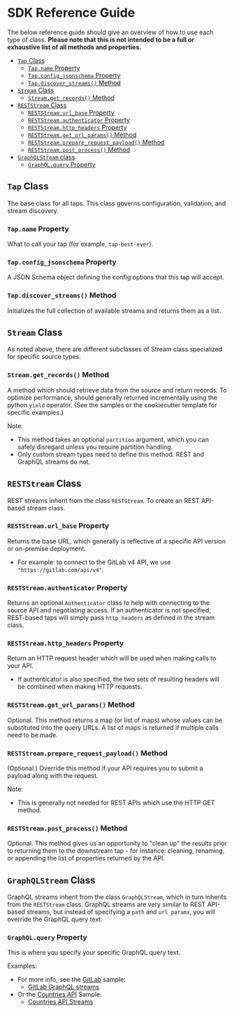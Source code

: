 # SDK Reference Guide

The below reference guide should give an overview of how to use each type of class. **Please note that this is not intended to be a full or exhaustive list of all methods and properties.**

- [`Tap` Class](#tap-class)
  - [`Tap.name` Property](#tapname-property)
  - [`Tap.config_jsonschema` Property](#tapconfig_jsonschema-property)
  - [`Tap.discover_streams()` Method](#tapdiscover_streams-method)
- [`Stream` Class](#stream-class)
  - [`Stream.get_records()` Method](#streamget_records-method)
- [`RESTStream` Class](#reststream-class)
  - [`RESTStream.url_base` Property](#reststreamurl_base-property)
  - [`RESTStream.authenticator` Property](#reststreamauthenticator-property)
  - [`RESTStream.http_headers` Property](#reststreamhttp_headers-property)
  - [`RESTStream.get_url_params()` Method](#reststreamget_url_params-method)
  - [`RESTStream.prepare_request_payload()` Method](#reststreamprepare_request_payload-method)
  - [`RESTStream.post_process()` Method](#reststreampost_process-method)
- [`GraphQLStream` class](#graphqlstream-class)
  - [`GraphQL.query` Property](#graphqlquery-property)

## `Tap` Class

The base class for all taps. This class governs configuration, validation,
      and stream discovery.

### `Tap.name` Property

What to call your tap (for example, `tap-best-ever`).

### `Tap.config_jsonschema` Property

A JSON Schema object defining the config options that this tap will accept.

### `Tap.discover_streams()` Method

Initializes the full collection of available streams and returns them as a list.

## `Stream` Class

As noted above, there are different subclasses of Stream class specialized for specific source types.

### `Stream.get_records()` Method

A method which should retrieve data from the source and return records. To optimize performance, should generally returned incrementally using the python `yield` operator. (See the samples or the cookiecutter template for specific examples.)

Note:

- This method takes an optional `partition` argument, which you can safely disregard unless you require partition handling.
- Only custom stream types need to define this method. REST and GraphQL streams do not.

## `RESTStream` Class

REST streams inherit from the class `RESTStream`. To create an REST API-based
stream class.

### `RESTStream.url_base` Property

Returns the base URL, which generally is reflective of a
specific API version or on-premise deployment.

- For example: to connect to the GitLab v4 API, we use `"https://gitlab.com/api/v4"`.

### `RESTStream.authenticator` Property

Returns an optional `Authenticator` class to help with connecting
to the source API and negotiating access. If an authenticator is not specified, REST-based taps will simply pass `http_headers` as defined in the stream class.

### `RESTStream.http_headers` Property

Return an HTTP request header which will be used
when making calls to your API.

- If authenticator is also specified, the two sets of resulting headers will be combined when making HTTP requests.

### `RESTStream.get_url_params()` Method

Optional. This method returns a map (or list of maps) whose values can be substituted into the query URLs. A list of maps is returned if multiple calls need to be made.

### `RESTStream.prepare_request_payload()` Method

(Optional.) Override this method if your API requires you to submit a payload along with the request.

Note:

- This is generally not needed for REST APIs which use the HTTP GET method.

### `RESTStream.post_process()` Method

Optional. This method gives us an opportunity to "clean up" the results prior to returning them to the downstream tap - for instance: cleaning, renaming, or appending the list of properties returned by the API.

## `GraphQLStream` Class

GraphQL streams inherit from the class `GraphQLStream`, which in turn inherits from the `RESTStream` class. GraphQL streams are very similar to REST API-based streams, but instead of specifying a `path` and `url_params`, you will override the GraphQL query text:

### `GraphQL.query` Property

This is where you specify your specific GraphQL query text.

Examples:

- For more info, see the [GitLab](/singer_sdk/samples/sample_tap_gitlab) sample:
  - [GitLab GraphQL streams](/singer_sdk/samples/sample_tap_gitlab/gitlab_rest_streams.py)
- Or the [Countries API](/singer_sdk/samples/sample_tap_countries) Sample:
  - [Countries API Streams](/singer_sdk/samples/sample_tap_countries/countries_streams.py)
